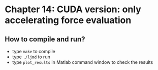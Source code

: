 # Chapter 14: CUDA version: only accelerating force evaluation

## How to compile and run?
  * type `make` to compile
  * type `./ljmd` to run
  * type `plot_results` in Matlab command window to check the results
